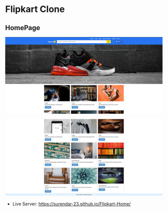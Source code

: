 # Flipkart Clone

## HomePage

![Carousel](image.png)

![Cards](image-1.png)

* Live Server: <https://surendar-23.github.io/Flipkart-Home/>

